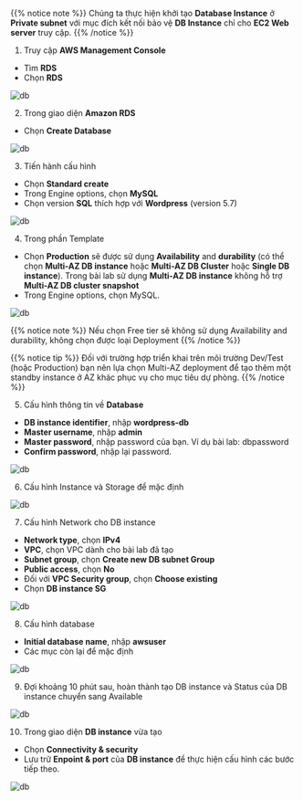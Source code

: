
{{% notice note %}}
Chúng ta thực hiện khởi tạo **Database Instance** ở **Private subnet** với mục đích kết nối bảo vệ **DB Instance** chỉ cho **EC2 Web server** truy cập.
{{% /notice %}}

1. Truy cập **AWS Management Console**
- Tìm **RDS**
- Chọn **RDS**

![db](/images/createdatabase/db-setup-0.png?featherlight=false&width=90pc)

2.	Trong giao diện **Amazon RDS**
-	Chọn **Create Database**

![db](/images/createdatabase/db-setup-1.png?featherlight=false&width=90pc)

3. Tiến hành cấu hình
-	Chọn **Standard create**
-	Trong Engine options, chọn **MySQL**
-	Chọn version **SQL** thích hợp với **Wordpress** (version 5.7)


![db](/images/createdatabase/db-setup-2.png?featherlight=false&width=90pc)

4. Trong phần Template
-	Chọn **Production** sẽ được sử dụng **Availability** and **durability** (có thể chọn **Multi-AZ DB instance** hoặc **Multi-AZ DB Cluster** hoặc **Single DB instance**). Trong bài lab sử dụng **Multi-AZ DB instance** không hỗ trợ **Multi-AZ DB cluster snapshot**
-	Trong Engine options, chọn MySQL.

![db](/images/createdatabase/db-setup-3.png?featherlight=false&width=90pc)

{{% notice note %}}
Nếu chọn Free tier sẽ không sử dụng Availability and durability, không chọn được loại Deployment
{{% /notice %}}

{{% notice tip %}}
Đối với trường hợp triển khai trên môi trường Dev/Test (hoặc Production) bạn nên lựa chọn Multi-AZ deployment để tạo thêm một standby instance ở AZ khác phục vụ cho mục tiêu dự phòng.
{{% /notice %}}



5. Cấu hình thông tin về **Database**
-	**DB instance identifier**, nhập **wordpress-db**
-	**Master username**, nhập **admin**
-	**Master password**, nhập password của bạn. Ví dụ bài lab: dbpassword
-	**Confirm password**, nhập lại password.

![db](/images/createdatabase/db-setup-4.png?featherlight=false&width=90pc)

6. Cấu hình Instance và Storage để mặc định

![db](/images/createdatabase/db-setup-5.png?featherlight=false&width=90pc)

7. Cấu hình Network cho DB instance
-	**Network type**, chọn **IPv4**
-	**VPC**, chọn VPC dành cho bài lab đã tạo
-	**Subnet group**, chọn **Create new DB subnet Group**
-	**Public access**, chọn **No**
-	Đối với **VPC Security group**, chọn **Choose existing**
-	Chọn **DB instance SG**

![db](/images/createdatabase/db-setup-6.png?featherlight=false&width=90pc)

8. Cấu hình database
-	**Initial database name**, nhập **awsuser**
-	Các mục còn lại để mặc định

![db](/images/createdatabase/db-setup-7.png?featherlight=false&width=90pc)

9. Đợi khoảng 10 phút sau, hoàn thành tạo DB instance và Status của DB instance chuyển sang Available

![db](/images/createdatabase/db-setup-8.png?featherlight=false&width=90pc)

10. Trong giao diện **DB instance** vừa tạo
-	Chọn **Connectivity & security**
-	Lưu trữ **Enpoint & port** của **DB instance** để thực hiện cấu hình các bước tiếp theo.

![db](/images/createdatabase/db-setup-9.png?featherlight=false&width=90pc)